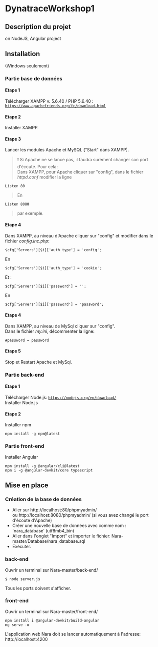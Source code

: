 # DynatraceWorkshop1

## Description du projet
on NodeJS, Angular project

## Installation
(Windows seulement)

### Partie base de données

#### Etape 1
Télécharger XAMPP v. 5.6.40 / PHP 5.6.40 :
<a href="https://www.apachefriends.org/fr/download.html" target="_blank">`https://www.apachefriends.org/fr/download.html`</a>

#### Etape 2
Installer XAMPP.

#### Etape 3
Lancer les modules Apache et MySQL ("Start" dans XAMPP).<br>
>:exclamation: Si Apache ne se lance pas, il faudra surement changer son port d'écoute. Pour cela: <br>
> Dans XAMPP, pour Apache cliquer sur "config", dans le fichier *httpd.conf* modifier la ligne 
```shell
Listen 80
```
> En
```shell
Listen 8080 
```
> par exemple. <br>

#### Etape 4
Dans XAMPP, au niveau d'Apache cliquer sur "config" et modifier dans le fichier *config.inc.php*:
```shell
$cfg['Servers'][$i]['auth_type'] = 'config';
```
En
```shell
$cfg['Servers'][$i]['auth_type'] = 'cookie';
```
Et :
```shell
$cfg['Servers'][$i]['password'] = '';
```
En
```shell
$cfg['Servers'][$i]['password'] = 'password';
```

#### Etape 4
Dans XAMPP, au niveau de MySql cliquer sur "config".<br>
Dans le fichier *my.ini*, décommenter la ligne:
```shell
#password = password     
```

#### Etape 5
Stop et Restart Apache et MySql.

### Partie back-end

#### Etape 1
Télécharger Node.js: 
<a href="https://nodejs.org/en/download/" target="_blank">`https://nodejs.org/en/download/`</a><br>
Installer Node.js
#### Etape 2
Installer npm
```shell
npm install -g npm@latest
```
### Partie front-end
Installer Angular
```shell
npm install -g @angular/cli@latest
npm i -g @angular-devkit/core typescript
```

## Mise en place 

### Création de la base de données

- Aller sur http://localhost:80/phpmyadmin/ <br>
ou http://localhost:8080/phpmyadmin/ (si vous avez changé le port d'écoute d'Apache)<br>
- Créer une nouvelle base de données avec comme nom : 'nara_database' (utf8mb4_bin)<br>
- Aller dans l'onglet "Import" et importer le fichier: Nara-master/Database/nara_database.sql<br>
- Exécuter.

### back-end

Ouvrir un terminal sur Nara-master/back-end/
```shell
$ node server.js 
```
Tous les ports doivent s'afficher.

### front-end

Ouvrir un terminal sur  Nara-master/front-end/
```shell
npm install i @angular-devkit/build-angular
ng serve -o
```
L'application web Nara doit se lancer automatiquement à l'adresse: http://localhost:4200
